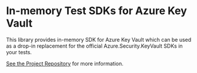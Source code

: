 # In-memory Test SDKs for Azure Key Vault

This library provides in-memory SDK for Azure Key Vault which can be used as a drop-in replacement for the official Azure.Security.KeyVault SDKs in your tests.

[See the Project Repository](https://github.com/spotflow-io/in-memory-azure-test-sdk) for more information.
